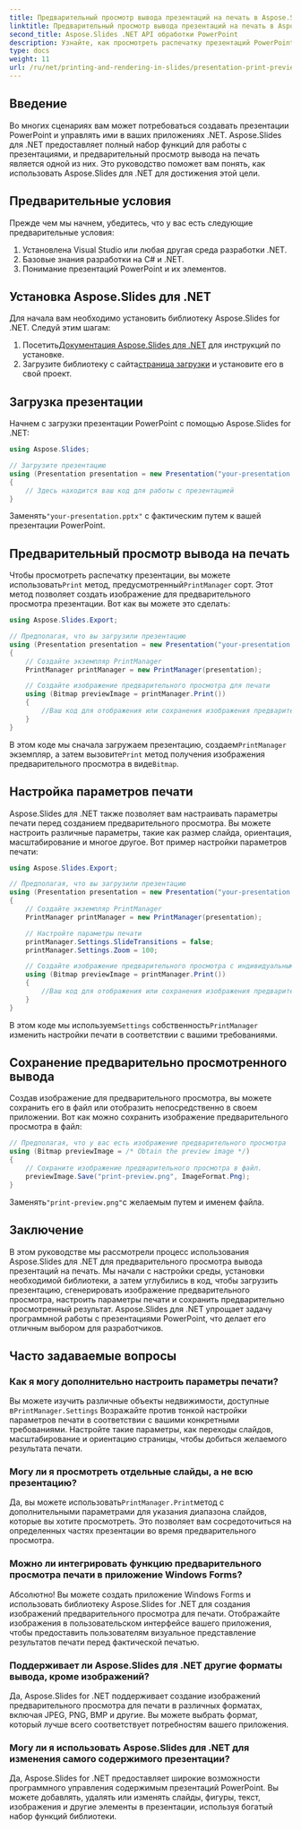 ```yaml
---
title: Предварительный просмотр вывода презентаций на печать в Aspose.Slides
linktitle: Предварительный просмотр вывода презентаций на печать в Aspose.Slides
second_title: Aspose.Slides .NET API обработки PowerPoint
description: Узнайте, как просмотреть распечатку презентаций PowerPoint с помощью Aspose.Slides для .NET. Следуйте этому пошаговому руководству с исходным кодом для создания и настройки предварительного просмотра перед печатью.
type: docs
weight: 11
url: /ru/net/printing-and-rendering-in-slides/presentation-print-preview/
---
```


## Введение

Во многих сценариях вам может потребоваться создавать презентации PowerPoint и управлять ими в ваших приложениях .NET. Aspose.Slides для .NET предоставляет полный набор функций для работы с презентациями, и предварительный просмотр вывода на печать является одной из них. Это руководство поможет вам понять, как использовать Aspose.Slides для .NET для достижения этой цели.

## Предварительные условия

Прежде чем мы начнем, убедитесь, что у вас есть следующие предварительные условия:

1. Установлена Visual Studio или любая другая среда разработки .NET.
2. Базовые знания разработки на C# и .NET.
3. Понимание презентаций PowerPoint и их элементов.

## Установка Aspose.Slides для .NET

Для начала вам необходимо установить библиотеку Aspose.Slides for .NET. Следуй этим шагам:

1.  Посетить[Документация Aspose.Slides для .NET](https://reference.aspose.com/slides/net/) для инструкций по установке.
2.  Загрузите библиотеку с сайта[страница загрузки](https://releases.aspose.com/slides/net/) и установите его в свой проект.

## Загрузка презентации

Начнем с загрузки презентации PowerPoint с помощью Aspose.Slides for .NET:

```csharp
using Aspose.Slides;

// Загрузите презентацию
using (Presentation presentation = new Presentation("your-presentation.pptx"))
{
    // Здесь находится ваш код для работы с презентацией
}
```

 Заменять`"your-presentation.pptx"` с фактическим путем к вашей презентации PowerPoint.

## Предварительный просмотр вывода на печать

 Чтобы просмотреть распечатку презентации, вы можете использовать`Print` метод, предусмотренный`PrintManager` сорт. Этот метод позволяет создать изображение для предварительного просмотра презентации. Вот как вы можете это сделать:

```csharp
using Aspose.Slides.Export;

// Предполагая, что вы загрузили презентацию
using (Presentation presentation = new Presentation("your-presentation.pptx"))
{
    // Создайте экземпляр PrintManager
    PrintManager printManager = new PrintManager(presentation);

    // Создайте изображение предварительного просмотра для печати
    using (Bitmap previewImage = printManager.Print())
    {
        //Ваш код для отображения или сохранения изображения предварительного просмотра
    }
}
```

 В этом коде мы сначала загружаем презентацию, создаем`PrintManager` экземпляр, а затем вызовите`Print` метод получения изображения предварительного просмотра в виде`Bitmap`.

## Настройка параметров печати

Aspose.Slides для .NET также позволяет вам настраивать параметры печати перед созданием предварительного просмотра. Вы можете настроить различные параметры, такие как размер слайда, ориентация, масштабирование и многое другое. Вот пример настройки параметров печати:

```csharp
using Aspose.Slides.Export;

// Предполагая, что вы загрузили презентацию
using (Presentation presentation = new Presentation("your-presentation.pptx"))
{
    // Создайте экземпляр PrintManager
    PrintManager printManager = new PrintManager(presentation);

    // Настройте параметры печати
    printManager.Settings.SlideTransitions = false;
    printManager.Settings.Zoom = 100;

    // Создайте изображение предварительного просмотра с индивидуальными настройками.
    using (Bitmap previewImage = printManager.Print())
    {
        //Ваш код для отображения или сохранения изображения предварительного просмотра
    }
}
```

 В этом коде мы используем`Settings` собственность`PrintManager` изменить настройки печати в соответствии с вашими требованиями.

## Сохранение предварительно просмотренного вывода

Создав изображение для предварительного просмотра, вы можете сохранить его в файл или отобразить непосредственно в своем приложении. Вот как можно сохранить изображение предварительного просмотра в файл:

```csharp
// Предполагая, что у вас есть изображение предварительного просмотра
using (Bitmap previewImage = /* Obtain the preview image */)
{
    // Сохраните изображение предварительного просмотра в файл.
    previewImage.Save("print-preview.png", ImageFormat.Png);
}
```

 Заменять`"print-preview.png"`с желаемым путем и именем файла.

## Заключение

В этом руководстве мы рассмотрели процесс использования Aspose.Slides для .NET для предварительного просмотра вывода презентаций на печать. Мы начали с настройки среды, установки необходимой библиотеки, а затем углубились в код, чтобы загрузить презентацию, сгенерировать изображение предварительного просмотра, настроить параметры печати и сохранить предварительно просмотренный результат. Aspose.Slides для .NET упрощает задачу программной работы с презентациями PowerPoint, что делает его отличным выбором для разработчиков.

## Часто задаваемые вопросы

### Как я могу дополнительно настроить параметры печати?

 Вы можете изучить различные объекты недвижимости, доступные в`PrintManager.Settings` Возражайте против тонкой настройки параметров печати в соответствии с вашими конкретными требованиями. Настройте такие параметры, как переходы слайдов, масштабирование и ориентацию страницы, чтобы добиться желаемого результата печати.

### Могу ли я просмотреть отдельные слайды, а не всю презентацию?

 Да, вы можете использовать`PrintManager.Print`метод с дополнительными параметрами для указания диапазона слайдов, которые вы хотите просмотреть. Это позволяет вам сосредоточиться на определенных частях презентации во время предварительного просмотра.

### Можно ли интегрировать функцию предварительного просмотра печати в приложение Windows Forms?

Абсолютно! Вы можете создать приложение Windows Forms и использовать библиотеку Aspose.Slides for .NET для создания изображений предварительного просмотра для печати. Отображайте изображения в пользовательском интерфейсе вашего приложения, чтобы предоставить пользователям визуальное представление результатов печати перед фактической печатью.

### Поддерживает ли Aspose.Slides для .NET другие форматы вывода, кроме изображений?

Да, Aspose.Slides for .NET поддерживает создание изображений предварительного просмотра для печати в различных форматах, включая JPEG, PNG, BMP и другие. Вы можете выбрать формат, который лучше всего соответствует потребностям вашего приложения.

### Могу ли я использовать Aspose.Slides для .NET для изменения самого содержимого презентации?

Да, Aspose.Slides for .NET предоставляет широкие возможности программного управления содержимым презентаций PowerPoint. Вы можете добавлять, удалять или изменять слайды, фигуры, текст, изображения и другие элементы в презентации, используя богатый набор функций библиотеки.